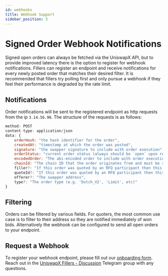 ```yaml
---
id: webhooks
title: Webhook Support
sidebar_position: 5
---
```


# Signed Order Webhook Notifications

Signed open orders can always be fetched via the UniswapX API, but to provide improved latency there is the option to register for webhook notifications. Fillers can register an endpoint and receive notifications for every newly posted order that matches their desired filter. It is recommended that fillers try polling first and only pursue a webhook if they feel their performance is degraded by the rate limit.

## Notifications

Order notifications will be sent to the registered endpoint as http requests from the ip `3.14.56.90`. The structure of the requests is as follows:

```jsx
method: POST
content-type: application/json
data: {
    orderHash: "the hash identifier for the order", 
    createdAt: "timestamp at which the order was posted",
    signature: "the swapper signature to include with order execution",
    orderStatus: "current order status (always should be `open` upon receiving notification)",
    encodedOrder: "The abi-encoded order to include with order execution. This can be decoded using the Uniswapx-SDK (https://github.com/uniswap/uniswapx-sdk) to verify order fields and signature",
    chainId: "The chain ID that the order originates from and must be settled on",
    filler?: "If this order was quoted by an RFQ participant then this will be their filler address",
    quoteId?: "If this order was quoted by an RFQ participant then this will be the requestId from the quote request",
    offerer?: "The swapper address",
    type?: "The order type (e.g. 'Dutch_V2', 'Limit', etc)"
}
```

## Filtering
Orders can be filtered by various fields. For quoters, the most common use case is to filter to their address so they are notified immediately of won bids. Alternatively the webhook can be configured to send all open orders to your endpoint.


## Request a Webhook
To register your webhook endpoint, please fill out our [onboarding form](https://forms.gle/FtqVhSinod9fZDNH8). Reach out in the [UniswapX Fillers - Discussion](https://t.me/UniswapXdiscussion) Telegram group with any questions.

